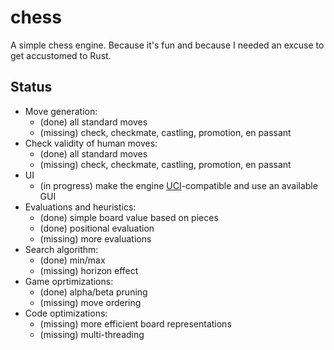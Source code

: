 # chess
A simple chess engine. 
Because it's fun and because I needed an excuse to get accustomed to Rust.

## Status
- Move generation:
  - (done) all standard moves
  - (missing) check, checkmate, castling, promotion, en passant
- Check validity of human moves:
  - (done) all standard moves
  - (missing) check, checkmate, castling, promotion, en passant
- UI 
  - (in progress) make the engine [UCI](https://en.wikipedia.org/wiki/Universal_Chess_Interface)-compatible and use an available GUI
- Evaluations and heuristics:
  - (done) simple board value based on pieces
  - (done) positional evaluation
  - (missing) more evaluations
- Search algorithm:
  - (done) min/max
  - (missing) horizon effect
- Game oprtimizations:
  - (done) alpha/beta pruning
  - (missing) move ordering
- Code optimizations:
  - (missing) more efficient board representations
  - (missing) multi-threading


